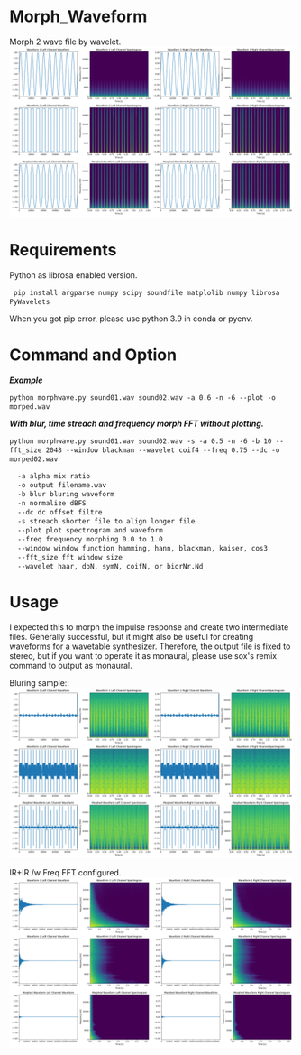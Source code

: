 # Morph_Waveform
Morph 2 wave file by wavelet.
![IMG](https://github.com/crackerjacques/Morph_Waveform/blob/main/images/moprh.png?raw=true)

# Requirements


Python as librosa enabled version.

```
 pip install argparse numpy scipy soundfile matplolib numpy librosa PyWavelets
```

When you got pip error, please use python 3.9 in conda or pyenv.

# Command and Option

___Example___

```
python morphwave.py sound01.wav sound02.wav -a 0.6 -n -6 --plot -o morped.wav
```



___With blur, time streach and frequency morph FFT without plotting.___

```
python morphwave.py sound01.wav sound02.wav -s -a 0.5 -n -6 -b 10 --fft_size 2048 --window blackman --wavelet coif4 --freq 0.75 --dc -o morped02.wav
```


```
  -a alpha mix ratio
  -o output filename.wav
  -b blur bluring waveform
  -n normalize dBFS
  --dc dc offset filtre
  -s streach shorter file to align longer file
  --plot plot spectrogram and waveform
  --freq frequency morphing 0.0 to 1.0
  --window window function hamming, hann, blackman, kaiser, cos3
  --fft_size fft window size
  --wavelet haar, dbN, symN, coifN, or biorNr.Nd
 ```
 
# Usage

I expected this to morph the impulse response and create two intermediate files. Generally successful, but it might also be useful for creating waveforms for a wavetable synthesizer. Therefore, the output file is fixed to stereo, but if you want to operate it as monaural, please use sox's remix command to output as monaural.



Bluring sample::
![IMG](https://github.com/crackerjacques/Morph_Waveform/blob/main/images/blur.png?raw=true)

IR+IR /w Freq FFT configured.
![IMG](https://github.com/crackerjacques/Morph_Waveform/blob/main/images/IR.png?raw=true)

